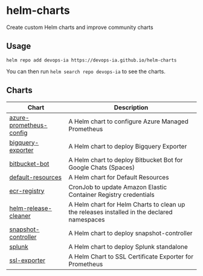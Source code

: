 # helm-charts

Create custom Helm charts and improve community charts

## Usage

```console
helm repo add devops-ia https://devops-ia.github.io/helm-charts
```

You can then run `helm search repo devops-ia` to see the charts.

## Charts

| Chart | Description |
|-------|-------------|
| [azure-prometheus-config](./charts/azure-prometheus-config) | A Helm chart to configure Azure Managed Prometheus |
| [bigquery-exporter](./charts/bigquery-exporter) | A Helm chart to deploy Bigquery Exporter |
| [bitbucket-bot](./charts/bitbucket-bot) | A Helm chart to deploy Bitbucket Bot for Google Chats (Spaces) |
| [default-resources](./charts/default-resources) | A Helm chart for Default Resources |
| [ecr-registry](./charts/ecr-registry) | CronJob to update Amazon Elastic Container Registry credentials |
| [helm-release-cleaner](./charts/helm-release-cleaner) | A Helm chart for Helm Charts to clean up the releases installed in the declared namespaces |
| [snapshot-controller](./charts/snapshot-controller) | A Helm chart to deploy snapshot-controller |
| [splunk](./charts/splunk) | A Helm chart to deploy Splunk standalone |
| [ssl-exporter](./charts/ssl-exporter) | A Helm Chart to SSL Certificate Exporter for Prometheus |
